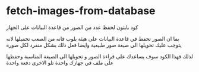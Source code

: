 # fetch-images-from-database
كود بايثون لحفظ عدد من الصور من قاعدة البيانات على الجهاز



بما ان الصور تحفظ في قاعدة البيانات على هيئة بلوب فانه من الصعب تحميلها لانه يتوجب عليك تحويلها الى صيغة صور طبيعية وايضا فعل ذلك بشكل منفرد لكل صورة

لذلك فهذا الكود سوف يساعدك على قراءة الصور و تحويلها الى الصيغة المناسبة وحفظها على ملف في جهازك واحدة تلو الاخرى دفعة واحدة



